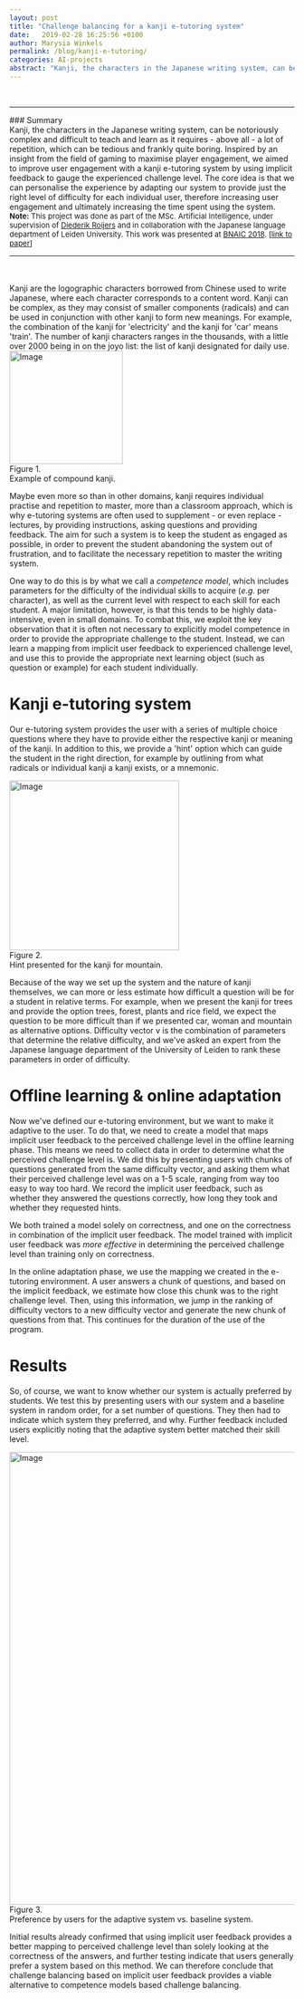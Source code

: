 ```yaml
---
layout: post
title: "Challenge balancing for a kanji e-tutoring system"
date:   2019-02-28 16:25:56 +0100
author: Marysia Winkels
permalink: /blog/kanji-e-tutoring/
categories: AI-projects
abstract: "Kanji, the characters in the Japanese writing system, can be notoriously complex and difficult to teach and learn as it requires - above all - a lot of repetition, which can be tedious and frankly quite boring. Inspired by an insight from the field of gaming to maximise player engagement, we aimed to improve user engagement with a kanji e-tutoring system by using implicit feedback to gauge the experienced challenge level. The core idea is that we can personalise the experience by adapting our system to provide just the right level of difficulty for each individual user, therefore increasing user engagement and ultimately increasing the time spent using the system."
---
```

<br>
<hr>
### Summary
<br>
Kanji, the characters in the Japanese writing system, can be notoriously complex and difficult to teach and learn as it requires - above all - a lot of repetition, which can be tedious and frankly quite boring. Inspired by an insight from the field of gaming to maximise player engagement, we aimed to improve user engagement with a kanji e-tutoring system by using implicit feedback to gauge the experienced challenge level. The core idea is that we can personalise the experience by adapting our system to provide just the right level of difficulty for each individual user, therefore increasing user engagement and ultimately increasing the time spent using the system.

<font size="2">
	<b>Note:</b> This project was done as part of the MSc. Artificial Intelligence, under supervision of <a href="http://www.roijers.info">Diederik Roijers</a> and in collaboration with the Japanese language department of Leiden University. This work was presented at <a href="https://bnaic2018.nl">BNAIC 2018</a>. [<a href="http://roijers.info/pub/winkels2018bnaic.pdf">link to paper</a>]
</font>

<br>
<hr>
<br>
<br>
<i></i><emph> Kanji</emph> are the logographic characters borrowed from Chinese used to write Japanese, where each character corresponds to a content word. Kanji can be complex, as they may consist of smaller components (radicals) and can be used in conjunction with other kanji to form new meanings. For example, the combination of the kanji for 'electricity' and the kanji for 'car' means 'train'. The number of kanji characters ranges in the thousands, with a little over 2000 being in on the joyo list: the list of kanji designated for daily use.

<div class="Figure">
    <img src="{{site.baseurl}}/assets/kanji/compound_kanji.png" alt="Image" width="200"/>
	<br>
	<div class="Figure index">Figure 1.</div><div class="Figure description" style="width: 200px"> Example of compound kanji. </div>
</div>
 
Maybe even more so than in other domains, kanji requires individual practise and repetition to master, more than a classroom approach, which is why <emph>e-tutoring systems</emph> are often used to supplement - or even replace - lectures, by providing instructions, asking questions and providing feedback. The aim for such a system is to keep the student as engaged as possible, in order to prevent the student abandoning the system out of frustration, and to facilitate the necessary repetition to master the writing system. 

One way to do this is by what we call a _competence model_, which includes parameters for the difficulty of the individual skills to acquire (_e.g._ per character), as well as the current level with respect to each skill for each student. A major limitation, however, is that this tends to be highly data-intensive, even in small domains. To combat this, we exploit the key observation that it is often not necessary to explicitly model competence in order to provide the appropriate challenge to the student. Instead, we can learn  a mapping from <emph>implicit user feedback</emph> to <emph>experienced challenge level</emph>, and use this to provide the appropriate next learning object (such as question or example) for each student individually. 



# Kanji e-tutoring system
Our e-tutoring system provides the user with a series of <emph>multiple choice</emph> questions where they have to provide either the respective kanji or meaning of the kanji. In addition to this, we provide a 'hint' option which can guide the student in the right direction, for example by outlining from what radicals or individual kanji a kanji exists, or a mnemonic.

<div class="Figure">
    <img src="{{site.baseurl}}/assets/kanji/mountain.png" alt="Image" width="300"/>
	<br>
	<div class="Figure index">Figure 2.</div><div class="Figure description" style="width: 300px"> Hint presented for the kanji for mountain. </div>
</div>

Because of the way we set up the system and the nature of kanji themselves, we can more or less estimate how difficult a question will be for a student in relative terms. For example, when we present the kanji for trees and provide the option trees, forest, plants and rice field, we expect the question to be more difficult than if we presented car, woman and mountain as alternative options. <emph>Difficulty vector v</emph> is the combination of parameters that determine the relative difficulty, and we've asked an expert from the Japanese language department of the University of Leiden to rank these parameters in order of difficulty. 

# Offline learning & online adaptation
Now we've defined our e-tutoring environment, but we want to make it <emph>adaptive</emph> to the user. To do that, we need to create a model that maps implicit user feedback to the perceived challenge level in the <emph>offline learning</emph> phase. This means we need to collect data in order to determine what the perceived challenge level is. We did this by presenting users with chunks of questions generated from the same difficulty vector, and asking them what their perceived challenge level was on a 1-5 scale, ranging from way too easy to way too hard. We record the implicit user feedback, such as whether they answered the questions correctly, how long they took and whether they requested hints. 


We both trained a model solely on correctness, and one on the correctness in combination of the implicit user feedback. The model trained with implicit user feedback was _more effective_ in determining the perceived challenge level than training only on correctness.

In the <emph>online adaptation</emph> phase, we use the mapping we created in the e-tutoring environment. A user answers a chunk of questions, and based on the implicit feedback, we estimate how close this chunk was to the right challenge level. Then, using this information, we jump in the ranking of difficulty vectors to a new difficulty vector and generate the new chunk of questions from that. This continues for the duration of the use of the program.

# Results
So, of course, we want to know whether our system is actually preferred by students. We test this by presenting users with our system and a baseline system in random order, for a set number of questions. They then had to indicate which system they preferred, and why. Further feedback included users explicitly noting that the adaptive system better matched their skill level.
 
<div class="Figure">
	<img src="{{site.baseurl}}/assets/kanji/results.png" alt="Image" width="800"/> 
	<div class="Figure index">Figure 3.</div><div class="Figure description" > Preference by users for the adaptive system vs. baseline system. </div>
</div>


Initial results already confirmed that using implicit user feedback provides a better mapping to perceived challenge level than solely looking at the correctness of the answers, and further testing indicate that users generally prefer a system based on this method. We can therefore conclude that challenge balancing based on implicit user feedback provides a <emph>viable alternative</emph> to competence models based challenge balancing.

